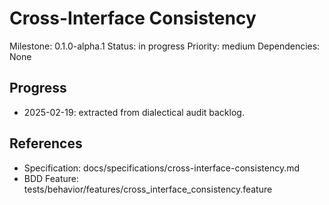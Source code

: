 # Cross-Interface Consistency
Milestone: 0.1.0-alpha.1
Status: in progress
Priority: medium
Dependencies: None

## Progress
- 2025-02-19: extracted from dialectical audit backlog.

## References
- Specification: docs/specifications/cross-interface-consistency.md
- BDD Feature: tests/behavior/features/cross_interface_consistency.feature
